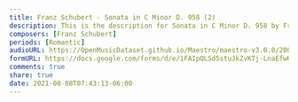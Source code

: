 ```yaml
---
title: Franz Schubert - Sonata in C Minor D. 958 (2)
description: This is the description for Sonata in C Minor D. 958 by Franz Schubert
composers: [Franz Schubert]
periods: [Romantic]
audioURL: https://OpenMusicDataset.github.io/Maestro/maestro-v3.0.0/2009/MIDI-Unprocessed_12_R2_2009_01_ORIG_MID--AUDIO_12_R2_2009_12_R2_2009_01_WAV.midi
formURL: https://docs.google.com/forms/d/e/1FAIpQLSd5stuJkZvKTj-LnaEfwKDAVejMFAE7PYxMXPR2QxDhrL-Ckg/viewform
comments: true
share: true
date: 2021-08-08T07:43:13-06:00
---
```

